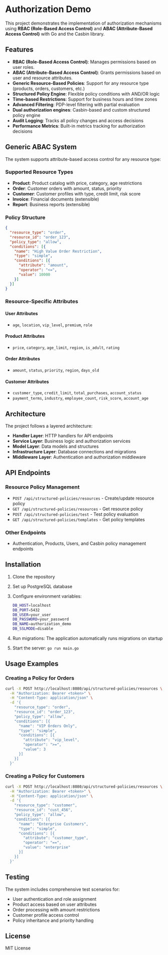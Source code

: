 # Authorization Demo

This project demonstrates the implementation of authorization mechanisms using **RBAC (Role-Based Access Control)** and **ABAC (Attribute-Based Access Control)** with Go and the Casbin library.

## Features

- **RBAC (Role-Based Access Control)**: Manages permissions based on user roles.
- **ABAC (Attribute-Based Access Control)**: Grants permissions based on user and resource attributes.
- **Generic Resource-Based Policies**: Support for any resource type (products, orders, customers, etc.)
- **Structured Policy Engine**: Flexible policy conditions with AND/OR logic
- **Time-based Restrictions**: Support for business hours and time zones
- **Advanced Filtering**: PDP-level filtering with partial evaluation
- **Dual authorization engines**: Casbin-based and custom structured policy engine
- **Audit Logging**: Tracks all policy changes and access decisions
- **Performance Metrics**: Built-in metrics tracking for authorization decisions

## Generic ABAC System

The system supports attribute-based access control for any resource type:

### Supported Resource Types

- **Product**: Product catalog with price, category, age restrictions
- **Order**: Customer orders with amount, status, priority
- **Customer**: Customer profiles with type, credit limit, risk score
- **Invoice**: Financial documents (extensible)
- **Report**: Business reports (extensible)

### Policy Structure

```json
{
  "resource_type": "order",
  "resource_id": "order_123",
  "policy_type": "allow",
  "conditions": [{
    "name": "High Value Order Restriction",
    "type": "simple",
    "conditions": [{
      "attribute": "amount",
      "operator": "<=",
      "value": 10000
    }]
  }]
}
```

### Resource-Specific Attributes

#### User Attributes

- `age`, `location`, `vip_level`, `premium`, `role`

#### Product Attributes

- `price`, `category`, `age_limit`, `region`, `is_adult`, `rating`

#### Order Attributes

- `amount`, `status`, `priority`, `region`, `days_old`

#### Customer Attributes

- `customer_type`, `credit_limit`, `total_purchases`, `account_status`
- `payment_terms`, `industry`, `employee_count`, `risk_score`, `account_age`

## Architecture

The project follows a layered architecture:

- **Handler Layer**: HTTP handlers for API endpoints
- **Service Layer**: Business logic and authorization services
- **Model Layer**: Data models and structures
- **Infrastructure Layer**: Database connections and migrations
- **Middleware Layer**: Authentication and authorization middleware

## API Endpoints

### Resource Policy Management

- `POST /api/structured-policies/resources` - Create/update resource policy
- `GET /api/structured-policies/resources` - Get resource policy
- `POST /api/structured-policies/test` - Test policy evaluation
- `GET /api/structured-policies/templates` - Get policy templates

### Other Endpoints

- Authentication, Products, Users, and Casbin policy management endpoints

## Installation

1. Clone the repository
2. Set up PostgreSQL database
3. Configure environment variables:

   ```bash
   DB_HOST=localhost
   DB_PORT=5432
   DB_USER=your_user
   DB_PASSWORD=your_password
   DB_NAME=authorization_demo
   DB_SSLMODE=disable
   ```

4. Run migrations: The application automatically runs migrations on startup
5. Start the server: `go run main.go`

## Usage Examples

### Creating a Policy for Orders

```bash
curl -X POST http://localhost:8080/api/structured-policies/resources \
  -H "Authorization: Bearer <token>" \
  -H "Content-Type: application/json" \
  -d '{
    "resource_type": "order",
    "resource_id": "order_123",
    "policy_type": "allow",
    "conditions": [{
      "name": "VIP Orders Only",
      "type": "simple",
      "conditions": [{
        "attribute": "vip_level",
        "operator": ">=",
        "value": 3
      }]
    }]
  }'
```

### Creating a Policy for Customers

```bash
curl -X POST http://localhost:8080/api/structured-policies/resources \
  -H "Authorization: Bearer <token>" \
  -H "Content-Type: application/json" \
  -d '{
    "resource_type": "customer",
    "resource_id": "cust_456",
    "policy_type": "allow",
    "conditions": [{
      "name": "Enterprise Customers",
      "type": "simple",
      "conditions": [{
        "attribute": "customer_type",
        "operator": "==",
        "value": "enterprise"
      }]
    }]
  }'
```

## Testing

The system includes comprehensive test scenarios for:

- User authentication and role assignment
- Product access based on user attributes
- Order processing with amount restrictions
- Customer profile access control
- Policy inheritance and priority handling

## License

MIT License

